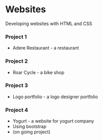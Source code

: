 # Websites
 Developing websites with HTML and CSS
 
### Project 1
- Adere Restaurant - a restaurant

### Project 2
- Roar Cycle - a bike shop

### Project 3
- Logo portfolio - a logo designer portfolio 

### Project 4
- Yogurt - a website for yogurt company
- Using bootstrap
- (on going project)
